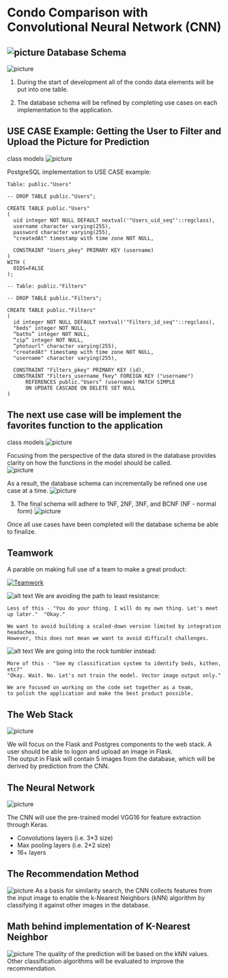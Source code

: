 Condo Comparison with Convolutional Neural Network (CNN)
===
![picture](/img/finalplan.png)
Database Schema
---
![picture](/img/condostable.png)
1. During the start of development all of the condo data elements will be put into one table.

2. The database schema will be refined by completing use cases on each implementation to the application.

USE CASE Example: Getting the User to Filter and Upload the Picture for Prediction
---

class models
![picture](/img/model.png)

PostgreSQL implementation to USE CASE example:

```
Table: public."Users"

-- DROP TABLE public."Users";

CREATE TABLE public."Users"
(
  uid integer NOT NULL DEFAULT nextval('"Users_uid_seq"'::regclass),
  username character varying(255),
  password character varying(255),
  "createdAt" timestamp with time zone NOT NULL,

  CONSTRAINT "Users_pkey" PRIMARY KEY (username)
)
WITH (
  OIDS=FALSE
);
```

```
-- Table: public."Filters"

-- DROP TABLE public."Filters";

CREATE TABLE public."Filters"
(
  id integer NOT NULL DEFAULT nextval('"Filters_id_seq"'::regclass),
  "beds" integer NOT NULL,
  “baths” integer NOT NULL,
  “zip” integer NOT NULL,
  “photourl" character varying(255),
  "createdAt" timestamp with time zone NOT NULL,
  "username" character varying(255),

  CONSTRAINT "Filters_pkey" PRIMARY KEY (id),
  CONSTRAINT "Filters_username_fkey" FOREIGN KEY ("username")
      REFERENCES public."Users" (username) MATCH SIMPLE
      ON UPDATE CASCADE ON DELETE SET NULL
)
```

The next use case will be implement the favorites function to the application
---

class models
![picture](/img/followmodel.png)

Focusing from the perspective of the data stored in the database provides clarity on how the functions in the model should be called.   
![picture](/img/followhow.png)

As a result, the database schema can incrementally be refined one use case at a time.
![picture](/img/followsschema.png)

3. The final schema will adhere to 1NF, 2NF, 3NF, and BCNF (NF - normal form)
![picture](/img/model.png)

Once all use cases have been completed will the database schema be able to finalize.




Teamwork
---
A parable on making full use of a team to make a great product:

[![Teamwork](https://i.imgur.com/OORFH52.jpg)](https://www.youtube.com/watch?v=K-Yv-UdsmSo "Teamwork")

![alt text][logo] We are avoiding the path to least resistance: 
```
Less of this - "You do your thing. I will do my own thing. Let's meet up later."  "Okay."

We want to avoid building a scaled-down version limited by integration headaches.  
However, this does not mean we want to avoid difficult challenges.
```

![alt text][logo] We are going into the rock tumbler instead: 
```
More of this - "See my classification system to identify beds, kithen, etc?"
"Okay. Wait. No. Let's not train the model. Vector image output only."   

We are focused on working on the code set together as a team,
to polish the application and make the best product possible.
```
[logo]: https://github.com/adam-p/markdown-here/raw/master/src/common/images/icon48.png "Logo Title Text"


The Web Stack
---
![picture](/img/stack.png)

We will focus on the Flask and Postgres components to the web stack.
A user should be able to logon and upload an image in Flask.  
The output in Flask will contain 5 images from the database, 
which will be derived by prediction from the CNN.

The Neural Network 
---
![picture](/img/vgg.png)

The CNN will use the pre-trained model VGG16 for feature extraction through Keras. 

* Convolutions layers (i.e. 3*3 size)
* Max pooling layers (i.e. 2*2 size)
* 16+ layers


The Recommendation Method
---
![picture](/img/knn.png)
As a basis for similarity search, the CNN collects features from the input image to enable the k-Nearest Neighbors (kNN) algorithm by classifying it against other images in the database.

Math behind implementation of K-Nearest Neighbor
---
![picture](/img/euclidmath.png)
The quality of the prediction will be based on the kNN values.  Other classification algorithms will be evaluated to improve the recommendation.


